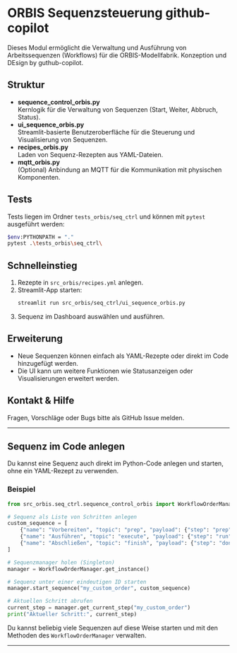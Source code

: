 # ORBIS Sequenzsteuerung github-copilot

Dieses Modul ermöglicht die Verwaltung und Ausführung von Arbeitssequenzen (Workflows) für die ORBIS-Modellfabrik.
Konzeption und DEsign by guthub-copilot.

## Struktur

- **sequence_control_orbis.py**  
  Kernlogik für die Verwaltung von Sequenzen (Start, Weiter, Abbruch, Status).
- **ui_sequence_orbis.py**  
  Streamlit-basierte Benutzeroberfläche für die Steuerung und Visualisierung von Sequenzen.
- **recipes_orbis.py**  
  Laden von Sequenz-Rezepten aus YAML-Dateien.
- **mqtt_orbis.py**  
  (Optional) Anbindung an MQTT für die Kommunikation mit physischen Komponenten.

## Tests

Tests liegen im Ordner `tests_orbis/seq_ctrl` und können mit `pytest` ausgeführt werden:
```bash
$env:PYTHONPATH = "."
pytest .\tests_orbis\seq_ctrl\
```

## Schnelleinstieg

1. Rezepte in `src_orbis/recipes.yml` anlegen.
2. Streamlit-App starten:
    ```bash
    streamlit run src_orbis/seq_ctrl/ui_sequence_orbis.py
    ```
3. Sequenz im Dashboard auswählen und ausführen.

## Erweiterung

- Neue Sequenzen können einfach als YAML-Rezepte oder direkt im Code hinzugefügt werden.
- Die UI kann um weitere Funktionen wie Statusanzeigen oder Visualisierungen erweitert werden.

## Kontakt & Hilfe

Fragen, Vorschläge oder Bugs bitte als GitHub Issue melden.

---

## Sequenz im Code anlegen

Du kannst eine Sequenz auch direkt im Python-Code anlegen und starten, ohne ein YAML-Rezept zu verwenden.

### Beispiel

```python
from src_orbis.seq_ctrl.sequence_control_orbis import WorkflowOrderManager

# Sequenz als Liste von Schritten anlegen
custom_sequence = [
    {"name": "Vorbereiten", "topic": "prep", "payload": {"step": "prep"}},
    {"name": "Ausführen", "topic": "execute", "payload": {"step": "run"}},
    {"name": "Abschließen", "topic": "finish", "payload": {"step": "done"}}
]

# Sequenzmanager holen (Singleton)
manager = WorkflowOrderManager.get_instance()

# Sequenz unter einer eindeutigen ID starten
manager.start_sequence("my_custom_order", custom_sequence)

# Aktuellen Schritt abrufen
current_step = manager.get_current_step("my_custom_order")
print("Aktueller Schritt:", current_step)
```

Du kannst beliebig viele Sequenzen auf diese Weise starten und mit den Methoden des `WorkflowOrderManager` verwalten.

---